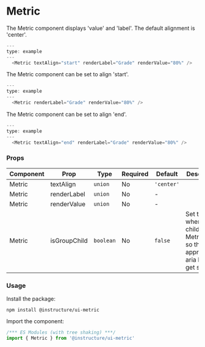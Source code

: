 # Metric


The Metric component displays 'value' and 'label'. The default alignment is 'center'.

```javascript
---
type: example
---
  <Metric textAlign="start" renderLabel="Grade" renderValue="80%" />
```

The Metric component can be set to align 'start'.

```javascript
---
type: example
---
  <Metric renderLabel="Grade" renderValue="80%" />
```

The Metric component can be set to align 'end'.

```javascript
---
type: example
---
  <Metric textAlign="end" renderLabel="Grade" renderValue="80%" />
```


### Props

| Component | Prop | Type | Required | Default | Description |
|-----------|------|------|----------|---------|-------------|
| Metric | textAlign | `union` | No | `'center'` |  |
| Metric | renderLabel | `union` | No | - |  |
| Metric | renderValue | `union` | No | - |  |
| Metric | isGroupChild | `boolean` | No | `false` | Set to true when a child of MetricGroup so the appropriate aria labels get set |

### Usage

Install the package:

```shell
npm install @instructure/ui-metric
```

Import the component:

```javascript
/*** ES Modules (with tree shaking) ***/
import { Metric } from '@instructure/ui-metric'
```

